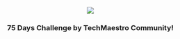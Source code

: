 <p align='center'><img src='https://user-images.githubusercontent.com/69134468/159752094-7e30e07a-ca60-4c14-8fb2-adb8c791e2f3.jpg'></p>
<h3 align='center'>75 Days Challenge by TechMaestro Community!</h3>
